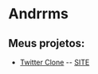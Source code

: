 # Andrrms

## Meus projetos:
- [Twitter Clone](https://github.com/andrrms/clone-twitter) -- [SITE](https://andrrms.github.io/clone-twitter/)
